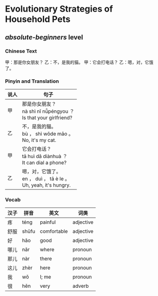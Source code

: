 # Evolutionary Strategies of Household Pets
## *absolute-beginners* level

### Chinese Text
甲：那是你女朋友？
乙：不，是我的猫。
甲：它会打电话？
乙：嗯，对，它饿了。

### Pinyin and Translation
|说人|句子|
|----|----|
|甲|那是你女朋友？<br />nà shì nǐ nǚpéngyou ？<br />Is that your girlfriend?|
|乙|不，是我的猫。<br />bù ， shì wǒde māo 。<br />No, it's my cat.|
|甲|它会打电话？<br />tā huì dǎ diànhuà ？<br />It can dial a phone?|
|乙|嗯，对，它饿了。<br />en ， duì ， tā è le 。<br />Uh, yeah, it's hungry.|
### Vocab
|汉子|拼音|英文|词类|
|----|----|----|----|
|疼|téng|painful|adjective|
|舒服|shūfu|comfortable|adjective|
|好|hǎo|good|adjective|
|哪儿|nǎr|where|pronoun|
|那儿|nàr|there|pronoun|
|这儿|zhèr|here|pronoun|
|我|wǒ|I; me|pronoun|
|很|hěn|very|adverb|